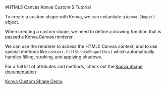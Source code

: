 
#HTML5 Canvas Konva Custom S Tutorial

To create a custom shape with Konva, we can instantiate a `Konva.Shape()` object.

When creating a custom shape, we need to define a drawing function that is passed a Konva.Canvas renderer.

We can use the renderer to access the HTML5 Canvas context, and to use special methods like `context.fillStrokeShape(this)` which automatically handles filling, stroking, and applying shadows.

For a full list of attributes and methods, check out the [Konva.Shape documentation](http://konva.github.io/api/Konva.Shape.html)

<a class="jsbin-embed" href="http://jsbin.com/retafi/1/embed?js,output">Konva Custom Shape Demo</a><script src="http://static.jsbin.com/js/embed.js"></script>